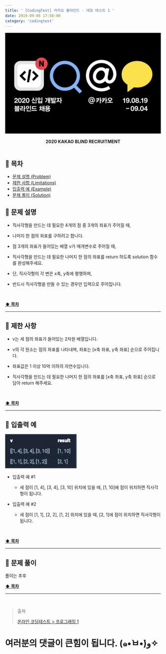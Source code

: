 ```yaml
---
title: ' [CodingTest] 카카오 블라인드 - 데모 테스트 1 '
date: 2019-09-06 17:58:00
category: 'codingtest'
---
```


![](./images/logo.png)

<center><strong>2020 KAKAO BLIND RECRUITMENT</strong></center>

<br />

## **💎 목차**
  * [문제 설명 (Problem)](#-문제-설명)
  * [제한 사항 (Limitations)](#-제한-사항)
  * [입출력 예 (Example)](#-입출력-예)
  * [문제 풀이 (Solution)](#-문제-풀이)

## **📕 문제 설명**

- 직사각형을 만드는 데 필요한 4개의 점 중 3개의 좌표가 주어질 때, 

- 나머지 한 점의 좌표를 구하려고 합니다. 

- 점 3개의 좌표가 들어있는 배열 v가 매개변수로 주어질 때, 

- 직사각형을 만드는 데 필요한 나머지 한 점의 좌표를 return 하도록 solution 함수를 완성해주세요. 

- 단, 직사각형의 각 변은 x축, y축에 평행하며, 

- 반드시 직사각형을 만들 수 있는 경우만 입력으로 주어집니다.

<br />

**[⬆ 목차](#-목차)**

---

## **🔖 제한 사항**

- v는 세 점의 좌표가 들어있는 2차원 배열입니다.

- v의 각 원소는 점의 좌표를 나타내며, 좌표는 [x축 좌표, y축 좌표] 순으로 주어집니다.

- 좌표값은 1 이상 10억 이하의 자연수입니다.

- 직사각형을 만드는 데 필요한 나머지 한 점의 좌표를 [x축 좌표, y축 좌표] 순으로 담아 return 해주세요.

<br />

**[⬆ 목차](#-목차)**

---

## **📙 입출력 예**

![](./images/test.1.example.png)
<br />

- 입출력 예 #1
    - 세 점이 [1, 4], [3, 4], [3, 10] 위치에 있을 때, [1, 10]에 점이 위치하면 직사각형이 됩니다.

- 입출력 예 #2
    - 세 점이 [1, 1], [2, 2], [1, 2] 위치에 있을 때, [2, 1]에 점이 위치하면 직사각형이 됩니다.

<br />

**[⬆ 목차](#-목차)**

---

## **📘 문제 풀이**

풀이는 추후
<br />

**[⬆ 목차](#-목차)**

---

<br />

> 출처
>
> <a href="https://programmers.co.kr/tryouts/3930/challenges/11622" target="_blank">온라인 코딩테스트 > 프로그래밍 1</a>

# 여러분의 댓글이 큰힘이 됩니다. (๑•̀ㅂ•́)و✧
